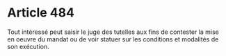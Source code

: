 # Article 484

Tout intéressé peut saisir le juge des tutelles aux fins de contester la mise en oeuvre du mandat ou de voir statuer sur les conditions et modalités de son exécution.
